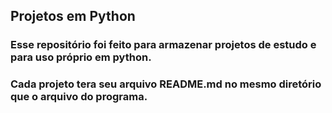 ## Projetos em Python

### Esse repositório foi feito para armazenar projetos de estudo e para uso próprio em python.

### Cada projeto tera seu arquivo README.md no mesmo diretório que o arquivo do programa.
